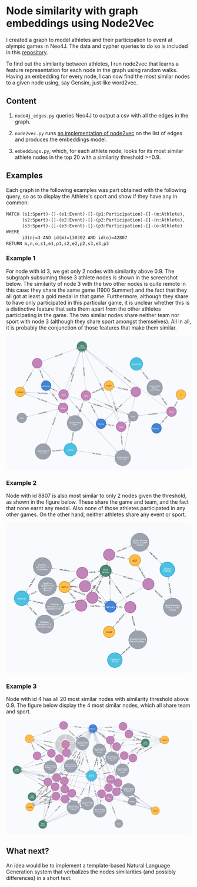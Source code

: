# Node similarity with graph embeddings using Node2Vec

I created a graph to model athletes and their participation to event at olympic games in Neo4J. The data and cypher queries to do so is included in this [repository](https://github.com/nadjet/neo4j_example).

To find out the similarity between athletes, I run node2vec that learns a feature representation for each node in the graph using random walks. Having an embedding for every node, I can now find the most similar nodes to a given node using, say Gensim, just like word2vec.



## Content

1. `node4j_edges.py` queries Neo4J to output a csv with all the edges in the graph.
 
2. `node2vec.py` runs [an implementation of node2vec](https://github.com/VHRanger/nodevectors) on the list of edges and produces the embeddings model.

3. `embeddings.py`, which, for each athlete node, looks for its most similar athlete nodes in the top 20 with a similarity threshold >=0.9.
 
## Examples

Each graph in the following examples was part obtained with the following query, so as to display the Athlete's sport and show if they have any in common:

```
MATCH (s1:Sport)-[]-(e1:Event)-[]-(p1:Participation)-[]-(m:Athlete),
      (s2:Sport)-[]-(e2:Event)-[]-(p2:Participation)-[]-(n:Athlete),
      (s3:Sport)-[]-(e3:Event)-[]-(p3:Participation)-[]-(o:Athlete) 
WHERE 
      id(n)=3 AND id(m)=130302 AND id(o)=42807 
RETURN m,n,o,s1,e1,p1,s2,e2,p2,s3,e3,p3
```

### Example 1
For node with id 3, we get only 2 nodes with similarity above 0.9. The subgraph subsuming those 3 athlete nodes is shown in the screenshot below.
The similarity of node 3 with the two other nodes is quite remote in this case: they share the same game (1900 Summer) and the fact that they all got at least a gold medal in that game. Furthermore, although they share to have only participated in this particular game, it is unclear whether this is a distinctive feature that sets them apart from the other athletes participating in the game. The two similar nodes share neither team nor sport with node 3 (although they share sport amongst themselves). All in all, it is probably the conjunction of those features that make them similar.


![alt text](https://github.com/nadjet/gembeds_neo4j/blob/master/images/example1.png)

### Example 2

Node with id 8807 is also most similar to only 2 nodes given the threshold, as shown in the figure below. These share the game and team, and the fact that none earnt any medal. Also none of those athletes participated in any other games. On the other hand, neither athletes share any event or sport.

![alt text](https://github.com/nadjet/gembeds_neo4j/blob/master/images/example2.png)

### Example 3

Node with id 4 has all 20 most similar nodes with similarity threshold above 0.9. The figure below display the 4 most similar nodes, which all share team and sport.

![alt text](https://github.com/nadjet/gembeds_neo4j/blob/master/images/example3.png)

## What next?

An idea would be to implement a template-based Natural Language Generation system that verbalizes the nodes similarities (and possibly differences) in a short text.